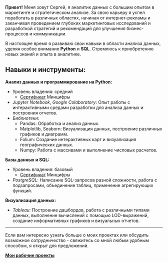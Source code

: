 **Привет!** Меня зовут Сергей, я аналитик данных с большим опытом в маркетинге и стратегическом анализе. За свою карьеру я успел поработать в различных областях, начиная от интернет-рекламы и заканчивая проведением глубоких маркетинговых исследований и разработкой стратегий и рекомендаций для улучшения бизнес-процессов и коммуникации.

В настоящее время я развиваю свои навыки в области анализа данных, уделяя особое внимание **Python** и **SQL**. Стремлюсь к приобретению новых знаний и опыта в аналитике.

## Навыки и инструменты:
**Анализ данных и программирование на Python:**
- Уровень владения: средний
  - [Сертификат](https://github.com/serobabov/serobabov/blob/0f8b8a01e623148a35a08fc17c060f6a255ac390/sert_Python.pdf) Минцифры
- *Jupyter Notebook*, *Google Colaboratory*: Опыт работы с интерактивными средами разработки для анализа данных и построения отчетов.
- *Библиотеки*:
  - Pandas: Обработка и анализ данных.
  - Matplotlib, Seaborn: Визуализация данных, построение различных графиков и диаграмм.
  - Folium: Создание интерактивных карт и визуализация географических данных.
  - Numpy: Работа с массивами и выполнение числовых расчетов.

**Базы данных и SQL:**
- Уровень владения: базовый
  - [Сертификат](https://github.com/serobabov/serobabov/blob/0f8b8a01e623148a35a08fc17c060f6a255ac390/sert_SQL.pdf) Минцифры
- *PostgreSQL*: Написание SQL-запросов разной сложности, работа с подзапросами, объединение таблиц, применение агрегирующих функций.

**Визуализация данных:**
- *Tableau*: Построение дашбордов, работа с различными типами данных, выполнение вычислений с помощью LOD-выражений, создание информативных графиков и визуальных отчетов.

---
Если вам интересно узнать больше о моих проектах или обсудить возможное сотрудничество - свяжитесь со мной любым удобным способом, я открыт для предложений.  

[**Мои рабочие проекты**](https://github.com/serobabov/work.projects.git)
